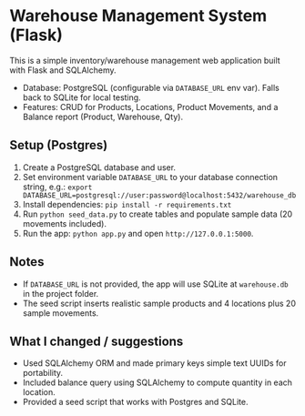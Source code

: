# Warehouse Management System (Flask)

This is a simple inventory/warehouse management web application built with Flask and SQLAlchemy.
- Database: PostgreSQL (configurable via `DATABASE_URL` env var). Falls back to SQLite for local testing.
- Features: CRUD for Products, Locations, Product Movements, and a Balance report (Product, Warehouse, Qty).

## Setup (Postgres)
1. Create a PostgreSQL database and user.
2. Set environment variable `DATABASE_URL` to your database connection string, e.g.:
   `export DATABASE_URL=postgresql://user:password@localhost:5432/warehouse_db`
3. Install dependencies: `pip install -r requirements.txt`
4. Run `python seed_data.py` to create tables and populate sample data (20 movements included).
5. Run the app: `python app.py` and open `http://127.0.0.1:5000`.

## Notes
- If `DATABASE_URL` is not provided, the app will use SQLite at `warehouse.db` in the project folder.
- The seed script inserts realistic sample products and 4 locations plus 20 sample movements.

## What I changed / suggestions
- Used SQLAlchemy ORM and made primary keys simple text UUIDs for portability.
- Included balance query using SQLAlchemy to compute quantity in each location.
- Provided a seed script that works with Postgres and SQLite.

